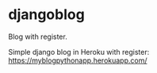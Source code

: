 # djangoblog
Blog with register.

Simple django blog in Heroku with register: https://myblogpythonapp.herokuapp.com/
